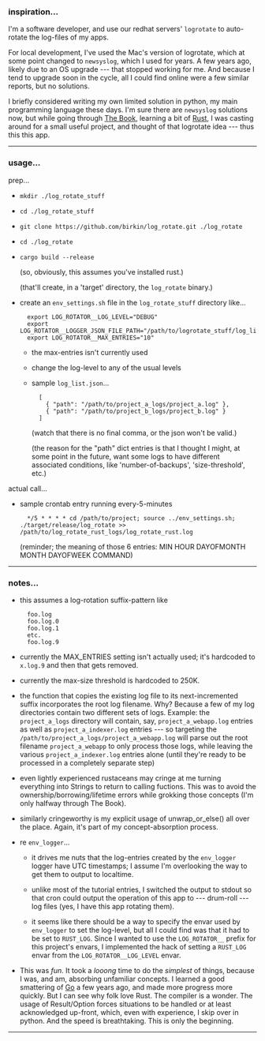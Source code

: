 ### inspiration...

I'm a software developer, and use our redhat servers' `logrotate` to auto-rotate the log-files of my apps.

For local development, I've used the Mac's version of logrotate, which at some point changed to `newsyslog`, which I used for years. A few years ago, likely due to an OS upgrade --- that stopped working for me. And because I tend to upgrade soon in the cycle, all I could find online were a few similar reports, but no solutions.

I briefly considered writing my own limited solution in python, my main programming language these days. I'm sure there are `newsyslog` solutions now, but while going through [The Book](https://doc.rust-lang.org/stable/book/), learning a bit of [Rust](https://www.rust-lang.org/), I was casting around for a small useful project, and thought of that logrotate idea --- thus this this app.

---


### usage...

prep...

- `mkdir ./log_rotate_stuff`

- `cd ./log_rotate_stuff`

- `git clone https://github.com/birkin/log_rotate.git ./log_rotate`

- `cd ./log_rotate`

- `cargo build --release`

    (so, obviously, this assumes you've installed rust.)

    (that'll create, in a 'target' directory, the `log_rotate` binary.)

- create an `env_settings.sh` file in the `log_rotate_stuff` directory like...

        export LOG_ROTATOR__LOG_LEVEL="DEBUG"
        export LOG_ROTATOR__LOGGER_JSON_FILE_PATH="/path/to/logrotate_stuff/log_list.json"
        export LOG_ROTATOR__MAX_ENTRIES="10"

    - the max-entries isn't currently used

    - change the log-level to any of the usual levels

    - sample `log_list.json`...

            [
              { "path": "/path/to/project_a_logs/project_a.log" },
              { "path": "/path/to/project_b_logs/project_b.log" }
            ]

        (watch that there is no final comma, or the json won't be valid.)

        (the reason for the "path" dict entries is that I thought I might, at some point in the future, want some logs to have different associated conditions, like 'number-of-backups', 'size-threshold', etc.)


actual call...

- sample crontab entry running every-5-minutes

        */5 * * * * cd /path/to/project; source ../env_settings.sh; ./target/release/log_rotate >> /path/to/log_rotate_rust_logs/log_rotate_rust.log

    (reminder; the meaning of those 6 entries: MIN HOUR DAYOFMONTH MONTH DAYOFWEEK COMMAND)

---


### notes...

- this assumes a log-rotation suffix-pattern like

        foo.log
        foo.log.0
        foo.log.1
        etc.
        foo.log.9

- currently the MAX_ENTRIES setting isn't actually used; it's hardcoded to `x.log.9` and then that gets removed.

- currently the max-size threshold is hardcoded to 250K.

- the function that copies the existing log file to its next-incremented suffix incorporates the root log filename. Why? Because a few of my log directories contain two different sets of logs. Example: the `project_a_logs` directory will contain, say, `project_a_webapp.log` entries as well as `project_a_indexer.log` entries --- so targeting the `/path/to/project_a_logs/project_a_webapp.log` will parse out the root filename `project_a_webapp` to only process those logs, while leaving the various `project_a_indexer.log` entries alone (until they're ready to be processed in a completely separate step)

- even lightly experienced rustaceans may cringe at me turning everything into Strings to return to calling fuctions. This was to avoid the ownership/borrowing/lifetime errors while grokking those concepts (I'm only halfway through The Book).

- similarly cringeworthy is my explicit usage of unwrap_or_else() all over the place. Again, it's part of my concept-absorption process.

- re `env_logger`...

    - it drives me nuts that the log-entries created by the `env_logger` logger have UTC timestamps; I assume I'm overlooking the way to get them to output to localtime.

    - unlike most of the tutorial entries, I switched the output to stdout so that cron could output the operation of this app to --- drum-roll --- log files (yes, I have this app rotating them).

    - it seems like there should be a way to specify the envar used by `env_logger` to set the log-level, but all I could find was that it had to be set to `RUST_LOG`. Since I wanted to use the `LOG_ROTATOR__` prefix for this project's envars, I implemented the hack of setting a `RUST_LOG` envar from the `LOG_ROTATOR__LOG_LEVEL` envar.

- This was _fun_. It took a _looong_ time to do the _simplest_ of things, because I was, and am, absorbing unfamiliar concepts. I learned a good smattering of [Go](https://golang.org) a few years ago, and made more progress more quickly. But I can see why folk love Rust. The compiler is a wonder. The usage of Result/Option forces situations to be handled or at least acknowledged up-front, which, even with experience, I skip over in python. And the speed is breathtaking. This is only the beginning.

---

